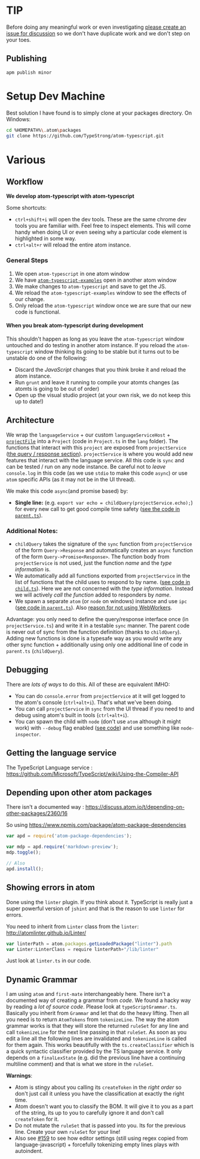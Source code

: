 # TIP
Before doing any meaningful work or even investigating [please create an issue for discussion](https://github.com/TypeStrong/atom-typescript/issues) so we don't have duplicate work and we don't step on your toes.

## Publishing
`apm publish minor`

# Setup Dev Machine
Best solution I have found is to simply clone at your packages directory. On Windows:

```bash
cd %HOMEPATH%\.atom\packages
git clone https://github.com/TypeStrong/atom-typescript.git
```

# Various

## Workflow
**We develop atom-typescript with atom-typescript**

Some shortcuts:
* `ctrl+shift+i` will open the dev tools. These are the same chrome dev tools you are familiar with. Feel free to inspect elements. This will come handy when doing UI or even seeing why a particular code element is highlighted in some way.
* `ctrl+alt+r` will reload the entire atom instance.

### General Steps
1. We open `atom-typescript` in one atom window
1. We have [`atom-typescript-examples`](https://github.com/TypeStrong/atom-typescript-examples) open in another atom window
1. We make changes to `atom-typescript` and save to get the JS.
1. We reload the `atom-typescript-examples` window to see the effects of our change.
1. Only reload the `atom-typescript` window once we are sure that our new code is functional.

#### When you break atom-typescript during development
This shouldn't happen as long as you leave the `atom-typescript` window untouched and do testing in another atom instance. If you reload the `atom-typescript` window thinking its going to be stable but it turns out to be unstable do one of the following:  
* Discard the *JavaScript* changes that you think broke it and reload the atom instance.
* Run `grunt` and leave it running to compile your atomts changes (as atomts is going to be out of order)
* Open up the visual studio project (at your own risk, we do not keep this up to date!)

## Architecture
We wrap the `languageService` + our custom `languageServiceHost` + [`projectFile`](https://github.com/TypeStrong/atom-typescript/blob/master/docs/tsconfig.md) into a `Project` (code in `Project.ts` in the `lang` folder). The functions that interact with this `project` are exposed from `projectService` ([the query / response section](https://github.com/TypeStrong/atom-typescript/blob/6fbf860eaf971baa3aca939626db553898cb40db/lib/main/lang/projectService.ts#L58-L244)). `projectService` is where you would add new features that interact with the language service. All this code is `sync` and can be tested / run on any node instance. Be careful not to *leave* `console.log` in this code (as we use `stdio` to make this code `async`) or use `atom` specific APIs (as it may not be in the UI thread).

We make this code `async`(and promise based) by:
* **Single line:** (e.g. `export var echo = childQuery(projectService.echo);`) for every new call to get good compile time safety ([see the code in `parent.ts`](https://github.com/TypeStrong/atom-typescript/blob/b0a862cf209d18982875d5c38e3a655594316e9a/lib/worker/parent.ts#L148-L158)).

### Additional Notes:
* `childQuery` takes the signature of the `sync` function from `projectService` of the form `Query->Response` and automatically creates an `async` function of the form `Query->Promise<Response>`. The function body from `projectService` is not used, just the function *name* and the *type information* is.
* We automatically add all functions exported from `projectService` in the list of functions that the child uses to respond to by name. ([see code in `child.ts`](https://github.com/TypeStrong/atom-typescript/blob/b0a862cf209d18982875d5c38e3a655594316e9a/lib/worker/child.ts#L48-L51)). Here we are not concerned with the *type information*. Instead we will actively *call the function* added to responders by *name*.
* We spawn a separate `atom` (or `node` on windows) instance and use `ipc` ([see code in `parent.ts`](https://github.com/TypeStrong/atom-typescript/blob/b0a862cf209d18982875d5c38e3a655594316e9a/lib/worker/parent.ts#L4-L141)). Also [reason for not using WebWorkers](https://github.com/atom/atom-shell/issues/797).

Advantage: you only need to define the query/response interface once (in `projectService.ts`) and write it in a testable `sync` manner. The parent code is never out of sync from the function definition (thanks to `childQuery`). Adding new functions is done is a typesafe way as you would write any other sync function + additionally using only one additional line of code in `parent.ts` (`childQuery`).

## Debugging
There are *lots of ways* to do this. All of these are equivalent IMHO:

* You can do `console.error` from `projectService` at it will get logged to the atom's console (`ctrl+alt+i`). That's what we've been doing.
* You can call `projectService` in `sync` from the UI thread if you need to and debug using atom's built in tools (`ctrl+alt+i`).
* You can spawn the child with `node` (don't use `atom` although it might work) with `--debug` flag enabled ([see code](https://github.com/TypeStrong/atom-typescript/blob/a90bd067bba8656e41c6e1ed3c1bdea06118274f/lib/worker/parent.ts#L24)) and use something like `node-inspector`.

## Getting the language service
The TypeScript Language service : https://github.com/Microsoft/TypeScript/wiki/Using-the-Compiler-API

## Depending upon other atom packages
There isn't a documented way : https://discuss.atom.io/t/depending-on-other-packages/2360/16

So using https://www.npmjs.com/package/atom-package-dependencies

```js
var apd = require('atom-package-dependencies');

var mdp = apd.require('markdown-preview');
mdp.toggle();

// Also
apd.install();
```

## Showing errors in atom
Done using the `linter` plugin. If you think about it. TypeScript is really just a super powerful version of `jshint` and that is the reason to use `linter` for errors.

You need to inherit from `Linter` class from the `linter`: http://atomlinter.github.io/Linter/
```js
var linterPath = atom.packages.getLoadedPackage("linter").path
var Linter:LinterClass = require linterPath+"/lib/linter"
```
Just look at `linter.ts` in our code.

## Dynamic Grammar
I am using `atom` and `first-mate` interchangeably here. There isn't a documented way of creating a grammar from *code*. We found a hacky way by reading a *lot of source code*. Please look at `typeScriptGrammar.ts`. Basically you inherit from `Grammar` and let that do the heavy lifting. Then all you need is to return `AtomTokens` from `tokenizeLine`. The way the atom grammar works is that they will store the returned `ruleSet` for any line and call `tokenizeLine` for the next line passing in that `ruleSet`. As soon as you edit a line all the following lines are invalidated and  `tokenizeLine` is called for them again. This works beautifully with the `ts.createClassifier` which is a quick syntactic classifier provided by the TS language service. It only depends on a `finalLexState` (e.g. did the previous line have a continuing multiline comment) and that is what we store in the `ruleSet`.

**Warnings**:
* Atom is stingy about you calling its `createToken` in the *right order* so don't just call it unless you have the classification at exactly the right time.
* Atom doesn't want you to classify the BOM. It will give it to you as a part of the string, its up to you to carefully ignore it and don't call `createToken` for it.
* Do not mutate the `ruleSet` that is passed into you. Its for the previous line. Create your own `ruleSet` for your line!
* Also see [#159](https://github.com/TypeStrong/atom-typescript/issues/159) to see how editor settings (still using regex copied from language-javascript) + forcefully tokenizing empty lines plays with autoindent.
